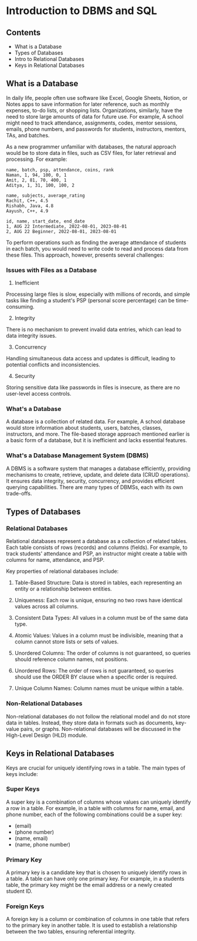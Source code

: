 # Introduction to DBMS and SQL

## Contents

- What is a Database
- Types of Databases
- Intro to Relational Databases
- Keys in Relational Databases

## What is a Database

In daily life, people often use software like Excel, Google Sheets, Notion, or Notes apps to save information for later reference, such as monthly expenses, to-do lists, or shopping lists. Organizations, similarly, have the need to store large amounts of data for future use. For example, A school might need to track attendance, assignments, codes, mentor sessions, emails, phone numbers, and passwords for students, instructors, mentors, TAs, and batches.

As a new programmer unfamiliar with databases, the natural approach would be to store data in files, such as CSV files, for later retrieval and processing. For example:

```students.csv
name, batch, psp, attendance, coins, rank
Naman, 1, 94, 100, 0, 1
Amit, 2, 81, 70, 400, 1
Aditya, 1, 31, 100, 100, 2
```

```instructors.csv
name, subjects, average_rating
Rachit, C++, 4.5
Rishabh, Java, 4.8
Aayush, C++, 4.9
```

```batches.csv
id, name, start_date, end_date
1, AUG 22 Intermediate, 2022-08-01, 2023-08-01
2, AUG 22 Beginner, 2022-08-01, 2023-08-01
```

To perform operations such as finding the average attendance of students in each batch, you would need to write code to read and process data from these files. This approach, however, presents several challenges:

### Issues with Files as a Database

1. Inefficient

Processing large files is slow, especially with millions of records, and simple tasks like finding a student's PSP (personal score percentage) can be time-consuming.

2. Integrity

There is no mechanism to prevent invalid data entries, which can lead to data integrity issues.

3. Concurrency

Handling simultaneous data access and updates is difficult, leading to potential conflicts and inconsistencies.

4. Security

Storing sensitive data like passwords in files is insecure, as there are no user-level access controls.

### What's a Database

A database is a collection of related data. For example, A school database would store information about students, users, batches, classes, instructors, and more. The file-based storage approach mentioned earlier is a basic form of a database, but it is inefficient and lacks essential features.

### What's a Database Management System (DBMS)

A DBMS is a software system that manages a database efficiently, providing mechanisms to create, retrieve, update, and delete data (CRUD operations). It ensures data integrity, security, concurrency, and provides efficient querying capabilities. There are many types of DBMSs, each with its own trade-offs.

## Types of Databases

### Relational Databases

Relational databases represent a database as a collection of related tables. Each table consists of rows (records) and columns (fields). For example, to track students' attendance and PSP, an instructor might create a table with columns for name, attendance, and PSP.

Key properties of relational databases include:

1. Table-Based Structure: Data is stored in tables, each representing an entity or a relationship between entities.

2. Uniqueness: Each row is unique, ensuring no two rows have identical values across all columns.

3. Consistent Data Types: All values in a column must be of the same data type.

4. Atomic Values: Values in a column must be indivisible, meaning that a column cannot store lists or sets of values.

5. Unordered Columns: The order of columns is not guaranteed, so queries should reference column names, not positions.

6. Unordered Rows: The order of rows is not guaranteed, so queries should use the ORDER BY clause when a specific order is required.

7. Unique Column Names: Column names must be unique within a table.

### Non-Relational Databases

Non-relational databases do not follow the relational model and do not store data in tables. Instead, they store data in formats such as documents, key-value pairs, or graphs. Non-relational databases will be discussed in the High-Level Design (HLD) module.

## Keys in Relational Databases

Keys are crucial for uniquely identifying rows in a table. The main types of keys include:

### Super Keys

A super key is a combination of columns whose values can uniquely identify a row in a table. For example, in a table with columns for name, email, and phone number, each of the following combinations could be a super key:

- (email)
- (phone number)
- (name, email)
- (name, phone number)

### Primary Key

A primary key is a candidate key that is chosen to uniquely identify rows in a table. A table can have only one primary key. For example, in a students table, the primary key might be the email address or a newly created student ID.

### Foreign Keys

A foreign key is a column or combination of columns in one table that refers to the primary key in another table. It is used to establish a relationship between the two tables, ensuring referential integrity.
